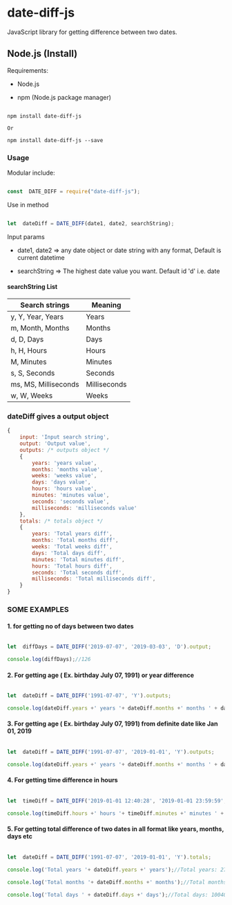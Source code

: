 # date-diff-js

  

JavaScript library for getting difference between two dates.

  

## Node.js (Install)

  

Requirements:

  

- Node.js

- npm (Node.js package manager)

  

```

npm install date-diff-js

Or

npm install date-diff-js --save

```

  

### Usage

  

Modular include:

```javascript

const  DATE_DIFF = require("date-diff-js");

```

Use in method

```javascript

let  dateDiff = DATE_DIFF(date1, date2, searchString);

```

Input params

- date1, date2 => any date object or date string with any format, Default is current datetime

- searchString => The highest date value you want. Default id 'd' i.e. date

#### searchString List
|Search strings  | Meaning |
|--|--|
| y, Y, Year, Years |Years  |
| m, Month, Months |Months  |
| d, D, Days |Days  |
| h, H, Hours |Hours  |
| M, Minutes  |Minutes  |
| s, S, Seconds  |Seconds  |
| ms, MS, Milliseconds  |Milliseconds  |
| w, W, Weeks  |Weeks  |
  

### dateDiff gives a output object

```javascript
{
	input: 'Input search string',
	output: 'Output value',
	outputs: /* outputs object */
	{
		years: 'years value',
		months: 'months value',
		weeks: 'weeks value',
		days: 'days value',
		hours: 'hours value',
		minutes: 'minutes value',
		seconds: 'seconds value',
		milliseconds: 'milliseconds value'
	},
	totals: /* totals object */
	{
		years: 'Total years diff',
		months: 'Total months diff',
		weeks: 'Total weeks diff',
		days: 'Total days diff',
		minutes: 'Total minutes diff',
		hours: 'Total hours diff',
		seconds: 'Total seconds diff',
		milliseconds: 'Total milliseconds diff',
	}
}

```

  

### SOME EXAMPLES

#### 1. for getting no of days between two dates

```javascript

let  diffDays = DATE_DIFF('2019-07-07', '2019-03-03', 'D').output;

console.log(diffDays);//126

```

#### 2. For getting age ( Ex. birthday July 07, 1991) or year difference

```javascript

let  dateDiff = DATE_DIFF('1991-07-07', 'Y').outputs;

console.log(dateDiff.years +' years '+ dateDiff.months +' months ' + dateDiff.days +' days');//28 years 0 months 21 days

```

#### 3. For getting age ( Ex. birthday July 07, 1991) from definite date like Jan 01, 2019

```javascript

let  dateDiff = DATE_DIFF('1991-07-07', '2019-01-01', 'Y').outputs;

console.log(dateDiff.years +' years '+ dateDiff.months +' months ' + dateDiff.days +' days');//27 years 5 months 25 days

```

#### 4. For getting time difference in hours

```javascript

let  timeDiff = DATE_DIFF('2019-01-01 12:40:28', '2019-01-01 23:59:59', 'H').outputs;

console.log(timeDiff.hours +' hours '+ timeDiff.minutes +' minutes ' + timeDiff.seconds +' seconds');//11 hours 19 minutes 31 seconds

```

#### 5. For getting total difference of two dates in all format like years, months, days etc

```javascript

let  dateDiff = DATE_DIFF('1991-07-07', '2019-01-01', 'Y').totals;

console.log('Total years '+ dateDiff.years +' years');//Total years: 27 years

console.log('Total months '+ dateDiff.months +' months');//Total months: 329 months

console.log('Total days ' + dateDiff.days +' days');//Total days: 10040 days

```
